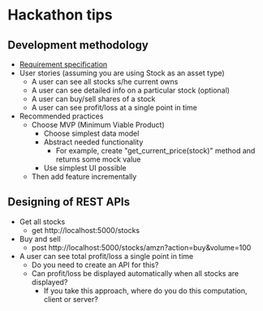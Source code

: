 # Hackathon tips

## Development methodology

- [Requirement specification](https://bitbucket.org/neuedamats/portfoliomanager/src/master/)
- User stories (assuming you are using Stock as an asset type)
  - A user can see all stocks s/he current owns
  - A user can see detailed info on a particular stock (optional)
  - A user can buy/sell shares of a stock
  - A user can see profit/loss at a single point in time
- Recommended practices
  - Choose MVP (Minimum Viable Product)
    - Choose simplest data model
    - Abstract needed functionality
      - For example, create "get_current_price(stock)" 
        method and returns some mock value
    - Use simplest UI possible
  - Then add feature incrementally

## Designing of REST APIs

- Get all stocks
  - get http://localhost:5000/stocks
- Buy and sell 
  - post http://localhost:5000/stocks/amzn?action=buy&volume=100
- A user can see total profit/loss a single point in time
  - Do you need to create an API for this? 
  - Can profit/loss be displayed automatically 
    when all stocks are displayed?
    - If you take this approach, where do you do
      this computation, client or server?

